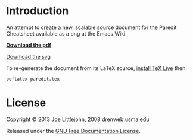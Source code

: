# Introduction

An attempt to create a new, scalable source document for the Paredit Cheatsheet available as a png at the Emacs Wiki.

**[Download the pdf](https://github.com/joelittlejohn/paredit-cheatsheet/raw/master/paredit.pdf)**

[Download the svg](https://github.com/joelittlejohn/paredit-cheatsheet/raw/master/paredit.svg)


To re-generate the document from its LaTeX source, [install TeX Live](http://www.tug.org/texlive/acquire-netinstall.html) then:

```bash
pdflatex paredit.tex
```

# License

Copyright © 2013 Joe Littlejohn, 2008 drenweb.usma.edu

Released under the [GNU Free Documentation License](http://www.emacswiki.org/FDL).
